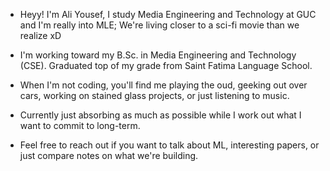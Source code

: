 - Heyy! I'm Ali Yousef, I study Media Engineering and Technology at GUC and I'm really into MLE; We're living closer to a sci-fi movie than we realize xD

- I'm working toward my B.Sc. in Media Engineering and Technology (CSE). Graduated top of my grade from Saint Fatima Language School.

- When I'm not coding, you'll find me playing the oud, geeking out over cars, working on stained glass projects, or just listening to music.

- Currently just absorbing as much as possible while I work out what I want to commit to long-term.

- Feel free to reach out if you want to talk about ML, interesting papers, or just compare notes on what we're building.
